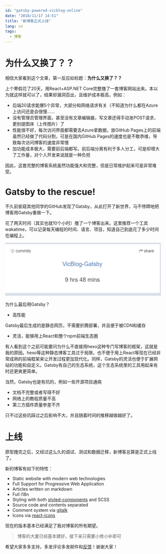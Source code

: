```yaml
---
id: "gatsby-powered-vicblog-online"
date: "2018/11/17 14:51"
title: "新博客正式上线"
lang: cn
tags:
  - 博客
---
```


# 为什么又换了？？

相信大家看到这个文章，第一反应如标题：**为什么又换了？？**

上个寒假花了20天，用React+ASP.NET Core完整撸了一套博客网站出来。本以为就这样就可以了，结果却漏洞百出，且维护成本极高，例如：

- 后端20请求能爆5个异常，大部分和网络请求有关（不知道为什么都在Azure上访问还是会很慢……
- 没有管理员管理界面，甚至没有文章编辑器，写文章还得手动发POST请求，更别提图床（上传图片）了
- 性能很不好，每次访问界面都需要去Azure拿数据，放GitHub Pages上的前端虽然已经做了代码分割，可是在国内GitHub Pages的速度也是不敢恭维，导致每次访问博客的速度非常慢
- 加功能成本极大，需要前后端都写。前后端分离有利于多人分工，可是却增大了工作量，对个人开发来说就是一种负担

因此，这套完整的博客系统虽然功能强大和完整，但是日常维护起来可是非常难受。

# Gatsby to the rescue!

不久前偷窥其他同学的GitHub发现了Gatsby，从此打开了新世界，马不停蹄地把博客用Gatsby重做一下。

花了两天时间（其实也就10个小时）撸了一个博客出来。这里推荐一个工具wakatime，可以记录每天编程的时间、语言、项目，知道自己到底花了多少时间在编程上。

![wakatime](./wakatime.png)

为什么最后用Gatsby？

- 高性能

Gatsby最后生成的是静态网页，不需要折腾部署，并且便于被CDN和缓存

- 灵活，能够用上React和整个npm前端生态圈

有人看到这个之前可能要问为什么不直接用hexo这种专门写博客的框架，这就是我的原因。hexo等这种静态博客工具过于局限，也不便于用上React等现在已经非常成熟的前端框架来让开发过程更加现代化。同样，Gatsby的灵活也便于扩展网站的功能和自定义。Gatsby有自己的生态系统，这个生态系统里的工具用起来有时还更爽更简单。

当然，Gatsby也是有坑的，例如一些开源项目通病

- 文档不完整或者写得不好
- 网络上的教程质量不高
- 第三方插件质量参差不齐

只不过这些坑踩过之后影响不大，并且随着时间的推移越做越好了。

# 上线

原型撸完之后，又经过这么久的调试、测试和数据迁移，新博客总算是正式上线了。

新的博客有如下的特性：

- Static website with modern web technologies
- Full Support for Progressive Web Application
- Articles written on markdown
- Full i18n
- Styling with both [styled-components](https://github.com/styled-components/styled-components) and SCSS
- Source code and contents separated
- Comment system via [gitalk](https://github.com/gitalk/gitalk)
- Icons via [react-icons](https://github.com/react-icons/react-icons)

现在的版本基本已经满足了我对博客的所有期望。

> 博客的大厦已经基本建好，接下来只需要小修小补即可

希望大家多多支持，多发评论多发邮件和[反馈](/cn/feedback)！谢谢大家！

